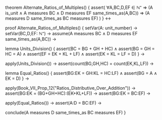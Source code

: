 theorem Alternate_Ratios_of_Multiples() {
  assert(
    ∀A,BC,D,EF ∈ ℕ⁺ ⇒ 
    (A is_unit ∧ A measures BC ∧ D measures EF same_times_as(A,BC)) ⇒
    (A measures D same_times_as BC measures EF)
  )
} ↔

proof Alternate_Ratios_of_Multiples() {
  setVar(A: unit_number) →
  setVar(BC,D,EF: ℕ⁺) →
  assume(A measures BC ∧ D measures EF same_times_as(A,BC)) →
  
  lemma Units_Division() {
    assert(BC = BG + GH + HC) ∧
    assert(BG = GH = HC = A) ∧
    assert(EF = EK + KL + LF) ∧
    assert(EK = KL = LF = D)
  } →
  
  apply(Units_Division()) →
  assert(count(BG,GH,HC) = count(EK,KL,LF)) →
  
  lemma Equal_Ratios() {
    assert(BG:EK = GH:KL = HC:LF) ∧
    assert(BG = A ∧ EK = D)
  } →
  
  apply(Book_VII_Prop_12("Ratios_Distributive_Over_Addition")) →
  assert(BG:EK = (BG+GH+HC):(EK+KL+LF)) →
  assert(BG:EK = BC:EF) →
  
  apply(Equal_Ratios()) →
  assert(A:D = BC:EF) →
  
  conclude(A measures D same_times_as BC measures EF)
}